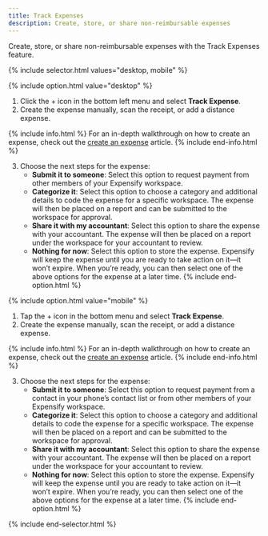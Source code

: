 ```yaml
---
title: Track Expenses
description: Create, store, or share non-reimbursable expenses
---
```

<div id="new-expensify" markdown="1">

Create, store, or share non-reimbursable expenses with the Track Expenses feature.

{% include selector.html values="desktop, mobile" %}

{% include option.html value="desktop" %}
1. Click the + icon in the bottom left menu and select **Track Expense**.
2. Create the expense manually, scan the receipt, or add a distance expense. 

{% include info.html %}
For an in-depth walkthrough on how to create an expense, check out the <a href="[url]([https://help.expensify.com/articles/new-expensify/expenses/Create-an-expense](https://help.expensify.com/articles/new-expensify/expenses-&-payments/Create-an-expense))">create an expense</a> article.
{% include end-info.html %}

3. Choose the next steps for the expense:
   - **Submit it to someone**: Select this option to request payment from other members of your Expensify workspace. 
   - **Categorize it**: Select this option to choose a category and additional details to code the expense for a specific workspace. The expense will then be placed on a report and can be submitted to the workspace for approval. 
   - **Share it with my accountant**: Select this option to share the expense with your accountant. The expense will then be placed on a report under the workspace for your accountant to review.
   - **Nothing for now**: Select this option to store the expense. Expensify will keep the expense until you are ready to take action on it—it won’t expire. When you’re ready, you can then select one of the above options for the expense at a later time.
{% include end-option.html %}

{% include option.html value="mobile" %}
1. Tap the + icon in the bottom menu and select **Track Expense**.
2. Create the expense manually, scan the receipt, or add a distance expense. 

{% include info.html %}
For an in-depth walkthrough on how to create an expense, check out the <a href="[url]([https://help.expensify.com/articles/new-expensify/expenses/Create-an-expense](https://help.expensify.com/articles/new-expensify/expenses-&-payments/Create-an-expense))">create an expense</a> article.
{% include end-info.html %}

3. Choose the next steps for the expense:
   - **Submit it to someone**: Select this option to request payment from a contact in your phone’s contact list or from other members of your Expensify workspace.  
   - **Categorize it**: Select this option to choose a category and additional details to code the expense for a specific workspace. The expense will then be placed on a report and can be submitted to the workspace for approval. 
   - **Share it with my accountant**: Select this option to share the expense with your accountant. The expense will then be placed on a report under the workspace for your accountant to review.
   - **Nothing for now**: Select this option to store the expense. Expensify will keep the expense until you are ready to take action on it—it won’t expire. When you’re ready, you can then select one of the above options for the expense at a later time.
{% include end-option.html %}

{% include end-selector.html %}

</div>

